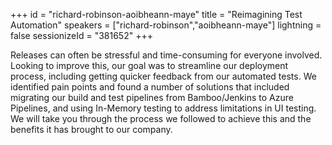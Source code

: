 +++
id = "richard-robinson-aoibheann-maye"
title = "Reimagining Test Automation"
speakers = ["richard-robinson","aoibheann-maye"]
lightning = false
sessionizeId = "381652"
+++

Releases can often be stressful and time-consuming for everyone involved. Looking to improve this, our goal was to streamline our deployment process, including getting quicker feedback from our automated tests. We identified pain points and found a number of solutions that included migrating our build and test pipelines from Bamboo/Jenkins to Azure Pipelines, and using In-Memory testing to address limitations in UI testing. We will take you through the process we followed to achieve this and the benefits it has brought to our company.